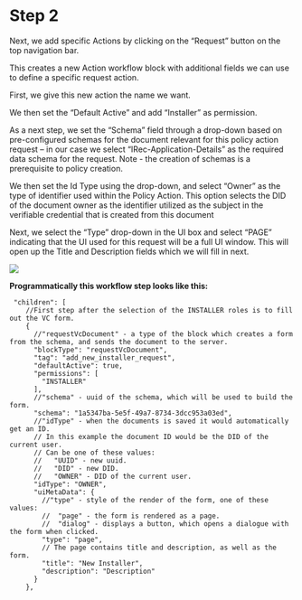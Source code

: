 # Step 2

Next, we add specific Actions by clicking on the “Request” button on the top navigation bar.

This creates a new Action workflow block with additional fields we can use to define a specific request action.

First, we give this new action the name we want.

We then set the “Default Active” and add “Installer” as permission.

As a next step, we set the “Schema” field through a drop-down based on pre-configured schemas for the document relevant for this policy action request – in our case we select “IRec-Application-Details” as the required data schema for the request. Note - the creation of schemas is a prerequisite to policy creation.

We then set the Id Type using the drop-down, and select “Owner” as the type of identifier used within the Policy Action. This option selects the DID of the document owner as the identifier utilized as the subject in the verifiable credential that is created from this document

Next, we select the “Type” drop-down in the UI box and select “PAGE” indicating that the UI used for this request will be a full UI window. This will open up the Title and Description fields which we will fill in next.

![](https://i.imgur.com/R2bbEjN.png)

**Programmatically this workflow step looks like this:**

```
 "children": [
    //First step after the selection of the INSTALLER roles is to fill out the VC form.
    {
      //"requestVcDocument" - a type of the block which creates a form from the schema, and sends the document to the server.
      "blockType": "requestVcDocument",
      "tag": "add_new_installer_request",
      "defaultActive": true,
      "permissions": [
        "INSTALLER"
      ],
      //"schema" - uuid of the schema, which will be used to build the form.
      "schema": "1a5347ba-5e5f-49a7-8734-3dcc953a03ed",
      //"idType" - when the documents is saved it would automatically get an ID.
      // In this example the document ID would be the DID of the current user.
      // Can be one of these values:
      //   "UUID" - new uuid.
      //   "DID" - new DID.
      //   "OWNER" - DID of the current user.
      "idType": "OWNER",
      "uiMetaData": {
        //"type" - style of the render of the form, one of these values:
        //  "page" - the form is rendered as a page.
        //  "dialog" - displays a button, which opens a dialogue with the form when clicked.
        "type": "page",
        // The page contains title and description, as well as the form.
        "title": "New Installer",
        "description": "Description"
      }
    },
```
